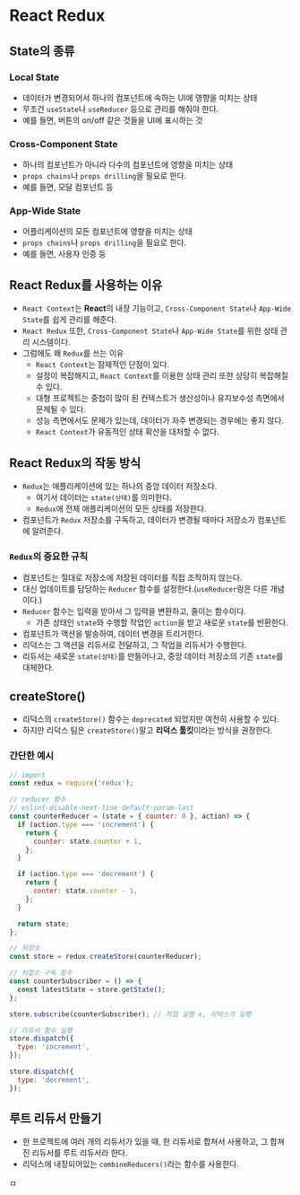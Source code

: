 # React Redux

## State의 종류

### Local State

- 데이터가 변경되어서 하나의 컴포넌트에 속하는 UI에 영향을 미치는 상태
- 무조건 `useState`나 `useReducer` 등으로 관리를 해줘야 한다.
- 예를 들면, 버튼의 on/off 같은 것들을 UI에 표시하는 것

### Cross-Component State

- 하나의 컴포넌트가 아니라 다수의 컴포넌트에 영향을 미치는 상태
- `props chains`나 `props drilling`을 필요로 한다. 
- 예를 들면, 모달 컴포넌트 등

### App-Wide State

- 어플리케이션의 모든 컴포넌트에 영향을 미치는 상태
- `props chains`나 `props drilling`을 필요로 한다.
- 예를 들면, 사용자 인증 등

## React Redux를 사용하는 이유

- `React Context`는 **React**의 내장 기능이고, `Cross-Component State`나 `App-Wide State`를 쉽게 관리를 해준다.
- `React Redux` 또한, `Cross-Component State`나 `App-Wide State`를 위한 상태 관리 시스템이다.
- 그럼에도 왜 `Redux`를 쓰는 이유
  - `React Context`는 잠재적인 단점이 있다.
  - 설정이 복잡해지고, `React Context`를 이용한 상태 관리 또한 상당히 복잡해질 수 있다.
  - 대형 프로젝트는 중첩이 많이 된 컨텍스트가 생산성이나 유지보수성 측면에서 문제될 수 있다.
  - 성능 측면에서도 문제가 있는데, 데이터가 자주 변경되는 경우에는 좋지 않다.
  - `React Context`가 유동적인 상태 확산을 대처할 수 없다.

## React Redux의 작동 방식

- `Redux`는 애플리케이션에 있는 하나의 중앙 데이터 저장소다.
  - 여기서 데이터는 `state(상태)`를 의미한다.
  - `Redux`에 전체 애플리케이션의 모든 상태를 저장한다.
- 컴포넌트가 `Redux` 저장소를 구독하고, 데이터가 변경될 때마다 저장소가 컴포넌트에 알려준다.

### `Redux`의 중요한 규칙 

- 컴포넌트는 절대로 저장소에 저장된 데이터를 직접 조작하지 않는다.
- 대신 업데이트를 담당하는 `Reducer` 함수를 설정한다.(`useReducer`랑은 다른 개념이다.)
- `Reducer` 함수는 입력을 받아서 그 입력을 변환하고, 줄이는 함수이다.
  - 가존 상태인 `state`와 수행할 작업인 `action`을 받고 새로운 `state`를 반환한다. 
- 컴포넌트가 액션을 발송하여, 데이터 변경을 트리거한다.
- 리덕스는 그 액션을 리듀서로 전달하고, 그 작업을 리듀서가 수행한다.
- 리듀서는 새로운 `state(상태)`를 만들어나고, 중앙 데이터 저장소의 기존 `state`를 대체한다.


## createStore()

- 리덕스의 `createStore()` 함수는 `deprecated` 되었지만 여전히 사용할 수 있다.
- 하지만 리덕스 팀은 `createStore()`말고 **리덕스 툴킷**이라는 방식을 권장한다.

### 간단한 예시

```javascript
// import
const redux = require('redux');

// reducer 함수
// eslint-disable-next-line default-param-last
const counterReducer = (state = { counter: 0 }, action) => {
  if (action.type === 'increment') {
    return {
      counter: state.counter + 1,
    };
  }

  if (action.type === 'decrement') {
    return {
      conter: state.counter - 1,
    };
  }

  return state;
};

// 저장소
const store = redux.createStore(counterReducer);

// 저장소 구독 함수
const counterSubscriber = () => {
  const latestState = store.getState();
};

store.subscribe(counterSubscriber); // 직접 실행 x, 리덕스가 실행

// 리듀서 함수 실행
store.dispatch({
  type: 'increment',
});

store.dispatch({
  type: 'decrement',
});
```

## 루트 리듀서 만들기

- 한 프로젝트에 여러 개의 리듀서가 있을 때, 한 리듀서로 합쳐서 사용하고, 그 합쳐진 리듀서를 루트 리듀서라 한다.
- 리덕스에 내장되어있는 `combineReducers()`라는 함수를 사용한다.





ㅁ


